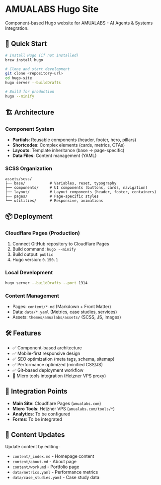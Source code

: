 # AMUALABS Hugo Site

Component-based Hugo website for AMUALABS - AI Agents & Systems Integration.

## 🚀 Quick Start

```bash
# Install Hugo (if not installed)
brew install hugo

# Clone and start development
git clone <repository-url>
cd hugo-site
hugo server --buildDrafts

# Build for production
hugo --minify
```

## 🏗️ Architecture

### Component System
- **Partials**: Reusable components (header, footer, hero, pillars)
- **Shortcodes**: Complex elements (cards, metrics, CTAs)
- **Layouts**: Template inheritance (base → page-specific)
- **Data Files**: Content management (YAML)

### SCSS Organization
```
assets/scss/
├── base/           # Variables, reset, typography
├── components/     # UI components (buttons, cards, navigation)
├── layout/         # Layout components (header, footer, containers)
├── pages/          # Page-specific styles
└── utilities/      # Responsive, animations
```

## 📦 Deployment

### Cloudflare Pages (Production)
1. Connect GitHub repository to Cloudflare Pages
2. Build command: `hugo --minify`
3. Build output: `public`
4. Hugo version: `0.150.1`

### Local Development
```bash
hugo server --buildDrafts --port 1314
```

### Content Management
- Pages: `content/*.md` (Markdown + Front Matter)
- Data: `data/*.yaml` (Metrics, case studies, services)
- Assets: `themes/amualabs/assets/` (SCSS, JS, images)

## 🛠️ Features
- ✅ Component-based architecture
- ✅ Mobile-first responsive design
- ✅ SEO optimization (meta tags, schema, sitemap)
- ✅ Performance optimized (minified CSS/JS)
- ✅ Git-based deployment workflow
- 🔄 Micro tools integration (Hetzner VPS proxy)

## 🔗 Integration Points
- **Main Site**: Cloudflare Pages (`amualabs.com`)
- **Micro Tools**: Hetzner VPS (`amualabs.com/tools/*`)
- **Analytics**: To be configured
- **Forms**: To be integrated

## 📝 Content Updates
Update content by editing:
- `content/_index.md` - Homepage content
- `content/about.md` - About page
- `content/work.md` - Portfolio page
- `data/metrics.yaml` - Performance metrics
- `data/case_studies.yaml` - Case study data
